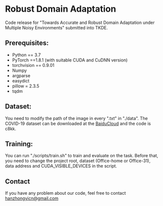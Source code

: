 # Robust Domain Adaptation 

Code release for "Towards Accurate and Robust Domain Adaptation under Multiple Noisy Environments" submitted into TKDE.
## Prerequisites:

* Python == 3.7
* PyTorch ==1.8.1 (with suitable CUDA and CuDNN version)
* torchvision == 0.9.01
* Numpy
* argparse
* easydict
* pillow = 2.3.5
* tqdm

## Dataset:

You need to modify the path of the image in every ".txt" in "./data".
The COVID-19 dataset can be downloaded at the [BaiduCloud](https://pan.baidu.com/s/17KEGkPmue6jBRRq6pGVF4Q) and the code is c8kk.

## Training:

You can run "./scripts/train.sh" to train and evaluate on the task. Before that, you need to change the project root, dataset (Office-home or Office-31), data address and CUDA_VISIBLE_DEVICES in the script.

<!-- ## Citation:

If you use this code for your research, please consider citing:
```
@inproceedings{ijcai2020-314,
  title     = {Towards Accurate and Robust Domain Adaptation under Noisy Environments},
  author    = {Han, Zhongyi and Gui, Xian-Jin and Cui, Chaoran and Yin, Yilong},
  booktitle = {Proceedings of the Twenty-Ninth International Joint Conference on
               Artificial Intelligence, {IJCAI-20}},
  publisher = {International Joint Conferences on Artificial Intelligence Organization},             
  editor    = {Christian Bessiere},	
  pages     = {2269--2276},
  year      = {2020},
  month     = {7},
  note      = {Main track},
  doi       = {10.24963/ijcai.2020/314},
  url       = {https://doi.org/10.24963/ijcai.2020/314},
}
``` -->
## Contact
If you have any problem about our code, feel free to contact hanzhongyicn@gmail.com
